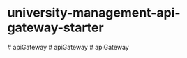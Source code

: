 

# university-management-api-gateway-starter
#   a p i G a t e w a y  
 #   a p i G a t e w a y  
 #   a p i G a t e w a y  
 